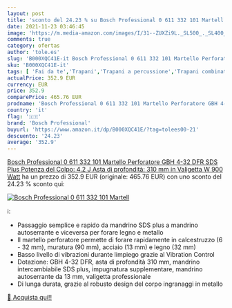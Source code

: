 ```yaml
---
layout: post
title: 'sconto del 24.23 % su Bosch Professional 0 611 332 101 Martell  '
date: 2021-11-23 03:46:45
image: 'https://m.media-amazon.com/images/I/31--ZUXZi9L._SL500_._SL400_.jpg'
comments: true
category: ofertas
author: 'tole.es'
slug: 'B000XQC41E-it Bosch Professional 0 611 332 101 Martello Perforatore GBH...'
sku: 'B000XQC41E-it'
tags: [ 'Fai da te','Trapani','Trapani a percussione','Trapani combinati','Utensili elettrici','Utensili elettrici e a mano','bosch professional', ]
actualPrice: 352.9 EUR
currency: EUR
price: 352.9
comparePrice: 465.76 EUR
prodname: 'Bosch Professional 0 611 332 101 Martello Perforatore GBH 4-32 DFR  SDS Plus  Potenza del Colpo: 4.2 J  Asta di profondità: 310 mm  in Valigetta  W  900 Watt'
country: 'it'
flag: '🇮🇹'
brand: 'Bosch Professional'
buyurl: 'https://www.amazon.it/dp/B000XQC41E/?tag=tolees00-21'
descuento: '24.23'
average: '352.9'
---
```


[Bosch Professional 0 611 332 101 Martello Perforatore GBH 4-32 DFR  SDS Plus  Potenza del Colpo: 4.2 J  Asta di profondità: 310 mm  in Valigetta  W  900 Watt](https://www.amazon.it/dp/B000XQC41E/?tag=tolees00-21) ha un prezzo di 352.9 EUR (originale: 465.76 EUR) con uno sconto del 24.23 % sconto qui:

[![Bosch Professional 0 611 332 101 Martell](https://m.media-amazon.com/images/I/31--ZUXZi9L._SL500_._SL400_.jpg)](https://www.amazon.it/dp/B000XQC41E/?tag=tolees00-21)

ℹ️:

- Passaggio semplice e rapido da mandrino SDS plus a mandrino autoserrante e viceversa per forare legno e metallo
- Il martello perforatore permette di forare rapidamente in calcestruzzo (6 - 32 mm), muratura (90 mm), acciaio (13 mm) e legno (32 mm)
- Basso livello di vibrazioni durante limpiego grazie al Vibration Control
- Dotazione: GBH 4-32 DFR, asta di profondità 310 mm, mandrino intercambiabile SDS plus, impugnatura supplementare, mandrino autoserrante da 13 mm, valigetta professionale
- Di lunga durata, grazie al robusto design del corpo ingranaggi in metallo

[🛒 Acquista qui!!](https://www.amazon.it/dp/B000XQC41E/?tag=tolees00-21)
